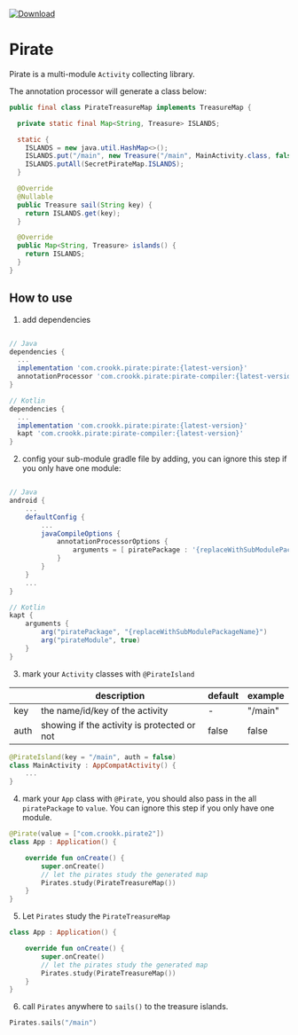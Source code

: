 [![Download](https://api.bintray.com/packages/kaiyan910/Pirate/pirate/images/download.svg?version=1.0.1)](https://bintray.com/kaiyan910/Pirate/pirate/1.0.1/link)

# Pirate

Pirate is a multi-module ```Activity``` collecting library.

The annotation processor will generate a class below:

``` java
public final class PirateTreasureMap implements TreasureMap {

  private static final Map<String, Treasure> ISLANDS;

  static {
    ISLANDS = new java.util.HashMap<>();
    ISLANDS.put("/main", new Treasure("/main", MainActivity.class, false));
    ISLANDS.putAll(SecretPirateMap.ISLANDS);
  }

  @Override
  @Nullable
  public Treasure sail(String key) {
    return ISLANDS.get(key);
  }

  @Override
  public Map<String, Treasure> islands() {
    return ISLANDS;
  }
}
```

## How to use

1. add dependencies
```groovy

// Java
dependencies {
  ...
  implementation 'com.crookk.pirate:pirate:{latest-version}'
  annotationProcessor 'com.crookk.pirate:pirate-compiler:{latest-version}'
}

// Kotlin
dependencies {
  ...
  implementation 'com.crookk.pirate:pirate:{latest-version}'
  kapt 'com.crookk.pirate:pirate-compiler:{latest-version}'
}
```

2. config your sub-module gradle file by adding, you can ignore this step if you only have one module:
```groovy

// Java
android {
    ...
    defaultConfig {
        ...
        javaCompileOptions {
            annotationProcessorOptions {
                arguments = [ piratePackage : '{replaceWithSubModulePackageName}', pirateModule : true ]
            }
        }
    }
    ...
}

// Kotlin
kapt {
    arguments {
        arg("piratePackage", "{replaceWithSubModulePackageName}")
        arg("pirateModule", true)
    }
}
```

3. mark your ```Activity``` classes with ```@PirateIsland```

|   	| description                                 	| default 	| example 	|
|------	|---------------------------------------------	|---------	|---------	|
| key  	| the name/id/key of the activity            	| -       	| "/main" 	|
| auth 	| showing if the activity is protected or not 	| false   	| false   	|

```kotlin
@PirateIsland(key = "/main", auth = false)
class MainActivity : AppCompatActivity() {
    ...
}
```

4. mark your ```App``` class with ```@Pirate```, you should also pass in the all ```piratePackage``` to ```value```. You can ignore this step if you only have one module.
```kotlin
@Pirate(value = ["com.crookk.pirate2"])
class App : Application() {

    override fun onCreate() {
        super.onCreate()
        // let the pirates study the generated map
        Pirates.study(PirateTreasureMap())
    }
}
```

5. Let ```Pirates``` study the ```PirateTreasureMap```
```kotlin
class App : Application() {

    override fun onCreate() {
        super.onCreate()
        // let the pirates study the generated map
        Pirates.study(PirateTreasureMap())
    }
}
```

6. call ```Pirates``` anywhere to ```sails()``` to the treasure islands.
```kotlin
Pirates.sails("/main")
```